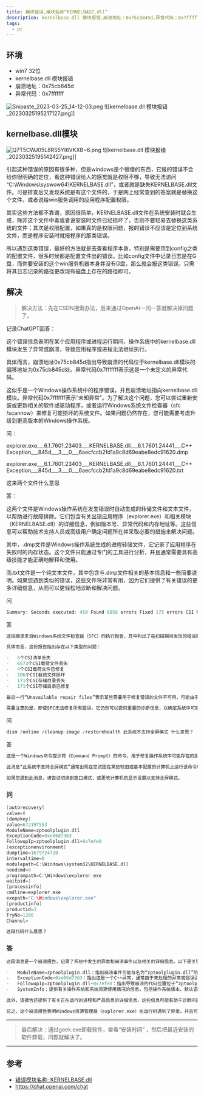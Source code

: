 ```yaml
---
title: 模块错误,模块名称“KERNELBASE.dll”
description: kernelbase.dll 模块报错,崩溃地址：0x75cb845d,异常代码：0x7fffffff
tags:
  - pc
---
```


## 环境

- win7  32位
- kernelbase.dll 模块报错 
- 崩溃地址：0x75cb845d 
- 异常代码：0x7fffffff

![Snipaste_2023-03-25_14-12-03.png](https://qiniu.121rh.com/obsidian/img/Snipaste_2023-03-25_14-12-03.png)
![[kernelbase.dll 模块报错_20230325195217127.png]]


## kernelbase.dll模块

![Q7T5CWJ05L8RS5YI6VKXB~6.png](https://qiniu.121rh.com/obsidian/img/Q7T5CWJ05L8RS5YI6VKXB~6.png)
![[kernelbase.dll 模块报错_20230325195142427.png]]


引起这种错误的原因有很多种，但是windows是个很傻的东西，它报的错误不会给你很明确的定位，看这种错误给人的感觉就是权限不够，导致无法访问 “C:\Windows\syswow64\KERNELBASE.dll”，或者就是缺失KERNELBASE.dll文件。可是排查后又发现系统是有这个文件的，于是网上经常查到的答案就是替换这个文件，或者说给win服务调用的应用程序配置权限。

其实这些方法都不靠谱，原因很简单，KERNELBASE.dll文件在系统安装时就会生成，除非这个文件中毒或者说安装时文件已经损坏了，否则不要轻易去替换这类系统的文件；其次是权限配置，如果真的是权限问题，报的错误不应该是定位到系统文件，而是程序安装时就报程序的那类错误。

所以遇到这类错误，最好的方法就是去查看程序本身，特别是需要用到config之类的配置文件，很多时候都是配置文件出的错误。比如config文件中记录日志是在G盘，而你要安装的这个win服务机器本身并没有G盘，那么就会报这类错误。只需将其日志记录的路径更改现有磁盘上存在的路径即可。


## 解决

>解决方法：先在CSDN搜索办法，后来通过OpenAI一问一答就解决掉问题了。

记录ChatGPT回答：

这个错误信息表明在某个应用程序或进程运行期间，操作系统中的kernelbase.dll模块发生了异常或崩溃，导致应用程序或进程无法继续执行。

具体而言，崩溃地址0x75cb845d指出导致崩溃的代码位于kernelbase.dll模块的偏移地址为0x75cb845d处。异常代码0x7fffffff表示这是一个未定义的异常代码。

这似乎是一个Windows操作系统中的程序错误，并且崩溃地址指向kernelbase.dll模块。异常代码0x7fffffff表示“未知异常”。为了解决这个问题，您可以尝试重新安装或更新相关的软件或驱动程序，或者运行Windows系统文件检查器（sfc /scannow）来修复可能损坏的系统文件。如果问题仍然存在，您可能需要考虑升级到更高版本的Windows操作系统。

问：

explorer.exe___6.1.7601.23403___KERNELBASE.dll___6.1.7601.24441___C++ Exception___845d___3___0___6aecfccb2fd1a9c8d69eabe8edc91620.dmp 

explorer.exe___6.1.7601.23403___KERNELBASE.dll___6.1.7601.24441___C++ Exception___845d___3___0___6aecfccb2fd1a9c8d69eabe8edc91620.txt 

这来两个文件什么意思

答：

这两个文件是Windows操作系统在发生错误时自动生成的转储文件和文本文件，以帮助进行故障排除。它们包含有关出错应用程序（explorer.exe）和相关模块（KERNELBASE.dll）的详细信息，例如版本号、异常代码和内存地址等。这些信息可以帮助技术支持人员或高级用户确定问题所在并采取必要的措施来解决问题。

其中，.dmp文件是Windows操作系统生成的进程转储文件，它记录了应用程序在失败时的内存状态。这个文件只能通过专门的工具进行分析，并且通常需要具有高级技能才能正确地解释和使用。

而.txt文件是一个纯文本文件，其中包含与.dmp文件相关的基本信息和一些简要说明。如果您遇到类似的错误，这些文件将非常有用，因为它们提供了有关错误的更多详细信息，从而可以更轻松地诊断和解决问题。

问

```c
Summary: Seconds executed: 450 Found 6856 errors Fixed 175 errors CSI Manifest Missing Total count: 6 CSI Payload File Missing Total count: 6573 Fixed: CSI Payload File Missing. Total count: 4 CSI Payload File Corrupt Total count: 106 CSI Store Directory Missing Total count: 171 Fixed: CSI Store Directory Missing. Total count: 171 Unavailable repair files: 什么意思
```

答
```c
这段摘录来自Windows系统文件检查器（SFC）的执行报告，其中列出了在扫描期间发现的错误数量和修复情况。总共发现了6856个错误，其中只有175个被成功修复，其他错误未能解决。

具体而言，这份报告指出存在以下类型的问题：

-   6个CSI清单丢失
-   6573个CSI载荷文件丢失
-   4个CSI载荷文件已修复
-   106个CSI载荷文件损坏
-   171个CSI存储目录丢失
-   171个CSI存储目录已修复

最后一行“Unavailable repair files”表示某些需要用于修复错误的文件不可用，可能由于缺少权限、磁盘故障等原因。

需要注意的是，即使SFC无法修复所有错误，它仍然可以提供重要的诊断信息，以确定系统中可能存在的问题。如果您遇到系统稳定性或性能问题，请考虑运行SFC，这有助于检测和纠正操作系统文件的错误或损坏。

```

问
```c
dism /online /cleanup-image /restorehealth 此系统不支持全屏模式 什么意思？
```
答
```c
这是一个Windows命令提示符（Command Prompt）的命令，用于修复操作系统中可能存在的损坏或问题。它会使用Dism（Deployment Image Servicing and Management）工具扫描并修复Windows映像文件中的错误或损坏。

此消息“此系统不支持全屏模式”通常出现在您试图在某些较旧或基本配置的计算机上运行该命令时。这可能是因为该计算机的显示器不支持全屏模式，或者您正在使用远程桌面等应用程序将命令提示符会话连接到另一台计算机，而该计算机无法支持全屏模式。

如果您遇到此消息，请尝试切换到窗口模式，或更改计算机的显示设置以支持全屏模式。

```

### 问
```c
[autorecovery]
value=0
[dumpkey]
value=672197553
ModuleName=zptoolplugin.dll
ExceptionCode=0xe06d7363
FollowupIp=zptoolplugin.dll+0x7efe0
[exceptionenvironment]
dumptime=1679724720
intervaltime=0
modulepath=C:\Windows\system32\KERNELBASE.dll
needcmd=0
programpath=C:\Windows\explorer.exe
waitpid=1
[processinfo]
cmdline=explorer.exe
exepath="C:\Windows\explorer.exe"
[productinfo]
productid=3
TryNo=1200
Channel=

这段代码什么意思？
```

### 答
```c
这段消息是一个崩溃报告，记录了系统中发生的异常和崩溃事件以及相关的详细信息。以下是关键部分的解释：

-   ModuleName=zptoolplugin.dll：指出崩溃事件可能与名为“zptoolplugin.dll”的模块有关。
-   ExceptionCode=0xe06d7363：指出这是一个C++异常，通常由于未处理的异常或错误引起。
-   FollowupIp=zptoolplugin.dll+0x7efe0：指出导致崩溃的代码位置位于“zptoolplugin.dll”模块的偏移地址为0x7efe0处。
-   SystemInfo：提供有关操作系统和系统资源使用情况的信息，包括操作系统版本、默认语言、物理内存和虚拟内存使用情况等。

此外，该报告还提供了有关正在运行的进程和产品信息的详细信息，这些信息可能有助于诊断问题。

总之，这个崩溃报告表明Windows资源管理器（explorer.exe）在运行时遇到了异常，并且可能与名为“zptoolplugin.dll”的模块有关。要解决此问题，您可以尝试重新启动计算机并检查是否仍然存在错误，卸载和重新安装与“zptoolplugin.dll”模块相关的程序，运行病毒扫描，更新或升级相关的驱动程序和软件，或者使用系统还原来恢复到先前创建的系统还原点。
```

---

>最后解决：通过geek.exe卸载软件，查看“安装时间” ，然后把最近安装的软件卸载，问题就解决了。

---

## 参考

- [错误模块名称: KERNELBASE.dll](https://www.cnblogs.com/tenson/p/3786055.html)
- https://chat.openai.com/chat
